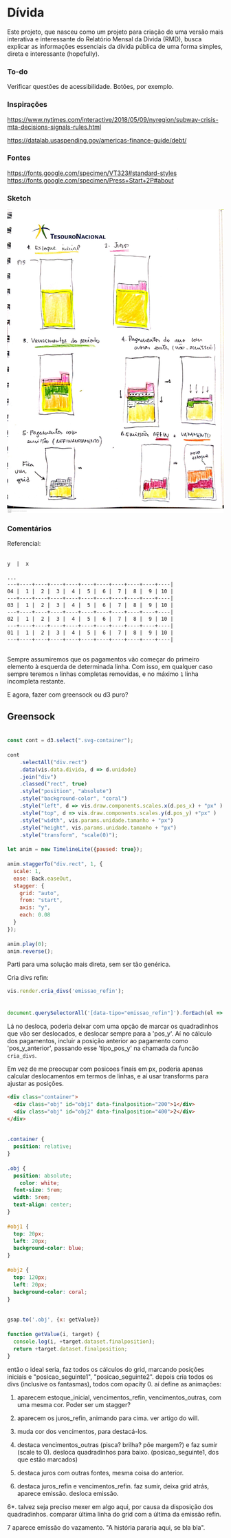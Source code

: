 # Dívida

Este projeto, que nasceu como um projeto para criação de uma versão mais interativa e interessante do Relatório Mensal da Dívida (RMD), busca explicar as informações essenciais da dívida pública de uma forma simples, direta e interessante (hopefully).

### To-do

Verificar questões de acessibilidade. Botões, por exemplo.

### Inspirações

https://www.nytimes.com/interactive/2018/05/09/nyregion/subway-crisis-mta-decisions-signals-rules.html

https://datalab.usaspending.gov/americas-finance-guide/debt/

### Fontes

https://fonts.google.com/specimen/VT323#standard-styles
https://fonts.google.com/specimen/Press+Start+2P#about


### Sketch

!["sketch"](./other/sketch.jpg)

### Comentários

Referencial: 

```

y  |  x

...
---+----+----+----+----+----+----+----+----+----+----|
04 |  1 |  2 |  3 |  4 |  5 |  6 |  7 |  8 |  9 | 10 |
---+----+----+----+----+----+----+----+----+----+----|
03 |  1 |  2 |  3 |  4 |  5 |  6 |  7 |  8 |  9 | 10 |
---+----+----+----+----+----+----+----+----+----+----|
02 |  1 |  2 |  3 |  4 |  5 |  6 |  7 |  8 |  9 | 10 |
---+----+----+----+----+----+----+----+----+----+----|
01 |  1 |  2 |  3 |  4 |  5 |  6 |  7 |  8 |  9 | 10 |
---+----+----+----+----+----+----+----+----+----+----|


```

Sempre assumiremos que os pagamentos vão começar do primeiro elemento à esquerda de determinada linha. Com isso, em qualquer caso sempre teremos `n` linhas completas removidas, e no máximo `1` linha incompleta restante.


E agora, fazer com greensock ou d3 puro?

## Greensock

```js

const cont = d3.select(".svg-container");

cont             
    .selectAll("div.rect")
    .data(vis.data.divida, d => d.unidade)
    .join("div")
    .classed("rect", true)
    .style("position", "absolute")
    .style("background-color", "coral")
    .style("left", d => vis.draw.components.scales.x(d.pos_x) + "px" )
    .style("top", d => vis.draw.components.scales.y(d.pos_y) +"px" )
    .style("width", vis.params.unidade.tamanho + "px")
    .style("height", vis.params.unidade.tamanho + "px")
    .style("transform", "scale(0)");

let anim = new TimelineLite({paused: true});

anim.staggerTo("div.rect", 1, {
  scale: 1,
  ease: Back.easeOut,
  stagger: {
    grid: "auto",
    from: "start",
    axis: "y",
    each: 0.08
  }
});

anim.play(0);
anim.reverse();

```

Parti para uma solução mais direta, sem ser tão genérica.



Cria divs refin: 

```js
vis.render.cria_divs('emissao_refin');


document.querySelectorAll('[data-tipo="emissao_refin"]').forEach(el => el.style.top = vis.render.components.scales.y(el.dataset.pos_y_emissao) + 'px')

```

Lá no desloca, poderia deixar com uma opção de marcar os quadradinhos que vão ser deslocados, e deslocar sempre para a 'pos_y'. Aí no cálculo dos pagamentos, incluir a posição anterior ao pagamento como 'pos_y_anterior', passando esse 'tipo_pos_y' na chamada da funcão `cria_divs`.


Em vez de me preocupar com posicoes finais em px, poderia apenas calcular deslocamentos em termos de linhas, e aí usar transforms para ajustar as posições.

```html
<div class="container">
  <div class="obj" id="obj1" data-finalposition="200">1</div>
  <div class="obj" id="obj2" data-finalposition="400">2</div>
</div>
```

```css

.container {
  position: relative;
}

.obj {
  position: absolute;
    color: white;
  font-size: 5rem;
  width: 5rem;
  text-align: center;
}

#obj1 {
  top: 20px;
  left: 20px;
  background-color: blue;
}

#obj2 {
  top: 120px;
  left: 20px;
  background-color: coral;
}
```

```js

gsap.to('.obj', {x: getValue})

function getValue(i, target) {
  console.log(i, +target.dataset.finalposition);
  return +target.dataset.finalposition;
}

```

então o ideal seria, faz todos os cálculos do grid, marcando posições iniciais e "posicao_seguinte1", "posicao_seguinte2". depois cria todos os divs (inclusive os fantasmas), todos com opacity 0. aí define as animações:

1. aparecem estoque_inicial, vencimentos_refin, vencimentos_outras, com uma mesma cor. Poder ser um stagger?

2. aparecem os juros_refin, animando para cima. ver artigo do will.

3. muda cor dos vencimentos, para destacá-los.

4. destaca vencimentos_outras (pisca? brilha? põe margem?) e faz sumir (scale to 0). desloca quadradinhos para baixo. (posicao_seguinte1, dos que estão marcados)

5. destaca juros com outras fontes, mesma coisa do anterior.

6. destaca juros_refin e vencimentos_refin. faz sumir, deixa grid atrás, aparece emissão. desloca emissão.

6*. talvez seja preciso mexer em algo aqui, por causa da disposição dos quadradinhos. comparar última linha do grid com a última da emissão refin.

7 aparece emissão do vazamento. "A história pararia aqui, se bla bla".
